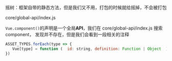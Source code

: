 

摇树：框架自带的静态方法，但是我们又不用，打包的时候就给摇掉，不会被打包





core/global-api/index.js

`Vue.component()`的声明是一个全局**API**，我们在 core/global-api/index.js 搜索 component， 发现并不存在，但是我们会看到一段相关的注释

```js
ASSET_TYPES.forEach(type => {
   Vue[type] = function (  id: string, definition: Function | Object  ){}
})
```

